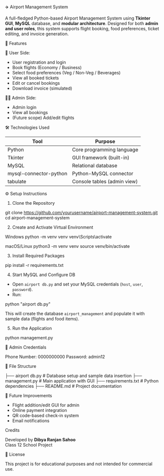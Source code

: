 ✈️ Airport Management System

A full-fledged Python-based Airport Management System using **Tkinter GUI**, **MySQL** database, and **modular architecture**. Designed for both **admin and user roles**, this system supports flight booking, food preferences, ticket editing, and invoice generation.

📌 Features

👤 User Side:
- User registration and login
- Book flights (Economy / Business)
- Select food preferences (Veg / Non-Veg / Beverages)
- View all booked tickets
- Edit or cancel bookings
- Download invoice (simulated)

👨‍✈️ Admin Side:
- Admin login
- View all bookings
- (Future scope) Add/edit flights

 🛠️ Technologies Used

| Tool           | Purpose                      |
|----------------|------------------------------|
| Python         | Core programming language    |
| Tkinter        | GUI framework (built-in)     |
| MySQL          | Relational database          |
| mysql-connector-python | Python-MySQL connector |
| tabulate       | Console tables (admin view)  |


⚙️ Setup Instructions

1. Clone the Repository

git clone https://github.com/yourusername/airport-management-system.git
cd airport-management-system


 2. Create and Activate Virtual Environment

 Windows
python -m venv venv
venv\Scripts\activate

 macOS/Linux
python3 -m venv venv
source venv/bin/activate


 3. Install Required Packages

pip install -r requirements.txt

 4. Start MySQL and Configure DB

- Open `airport db.py` and set your MySQL credentials (`host`, `user`, `password`).
- Run:

python "airport db.py"


This will create the database `airport_management` and populate it with sample data (flights and food items).

 5. Run the Application

python management.py

 📝 Admin Credentials


Phone Number: 0000000000
Password: admin12

📂 File Structure


├── airport db.py        # Database setup and sample data insertion
├── management.py        # Main application with GUI
├── requirements.txt     # Python dependencies
├── README.md            # Project documentation

 🚀 Future Improvements
- Flight addition/edit GUI for admin
- Online payment integration
- QR code-based check-in system
- Email notifications

 Credits

Developed by **Dibya Ranjan Sahoo**  
Class 12 School Project

 📃 License

This project is for educational purposes and not intended for commercial use.
